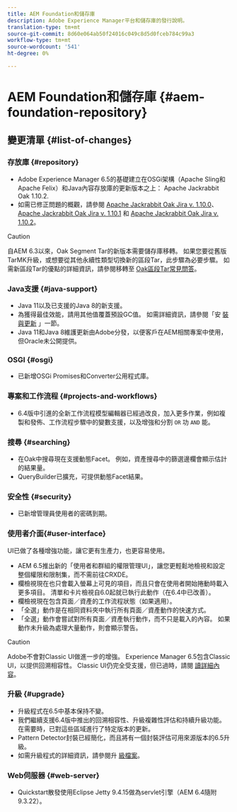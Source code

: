 ```yaml
---
title: AEM Foundation和儲存庫
description: Adobe Experience Manager平台和儲存庫的發行說明。
translation-type: tm+mt
source-git-commit: 8d60e064ab50f24016c049c8d5d0fceb784c99a3
workflow-type: tm+mt
source-wordcount: '541'
ht-degree: 0%

---
```



# AEM Foundation和儲存庫 {#aem-foundation-repository}

## 變更清單 {#list-of-changes}

### 存放庫 {#repository}

* Adobe Experience Manager 6.5的基礎建立在OSGi架構（Apache Sling和Apache Felix）和Java內容存放庫的更新版本之上： Apache Jackrabbit Oak 1.10.2.
* 如需已修正問題的概觀，請參閱 [Apache Jackrabbit Oak Jira v. 1.10.0](https://archive.apache.org/dist/jackrabbit/oak/1.10.0/RELEASE-NOTES.txt)、 [Apache Jackrabbit Oak Jira v. 1.10.1](https://archive.apache.org/dist/jackrabbit/oak/1.10.1/RELEASE-NOTES.txt) 和 [Apache Jackrabbit Oak Jira v. 1.10.2](https://archive.apache.org/dist/jackrabbit/oak/1.10.2/RELEASE-NOTES.txt)。

>[!CAUTION]
>
>自AEM 6.3以來，Oak Segment Tar的新版本需要儲存庫移轉。 如果您要從舊版TarMK升級，或想要從其他永續性類型切換新的區段Tar，此步驟為必要步驟。 如需新區段Tar的優點的詳細資訊，請參閱移轉至 [Oak區段Tar常見問答](/help/sites-deploying/revision-cleanup.md#migrating-to-oak-segment-tar)。

### Java支援 {#java-support}

* Java 11以及已支援的Java 8的新支援。
* 為獲得最佳效能，請用其他值覆蓋預設GC值。 如需詳細資訊，請參閱「安 [裝與更新](/help/sites-deploying/custom-standalone-install.md) 」一節。
* Java 11和Java 8維護更新由Adobe分發，以便客戶在AEM相關專案中使用，但Oracle未公開提供。

### OSGI {#osgi}

* 已新增OSGi Promises和Converter公用程式庫。

### 專案和工作流程 {#projects-and-workflows}

* 6.4版中引進的全新工作流程模型編輯器已經過改良，加入更多作業，例如複製和發佈、工作流程步驟中的變數支援，以及增強和分割 `OR` 功 `AND` 能。

### 搜尋 {#searching}

* 在Oak中搜尋現在支援動態Facet。 例如，資產搜尋中的篩選邊欄會顯示估計的結果量。
* QueryBuilder已擴充，可提供動態Facet結果。

### 安全性 {#security}

* 已新增管理員使用者的密碼到期。

### 使用者介面{#user-interface}

UI已做了各種增強功能，讓它更有生產力，也更容易使用。

* AEM 6.5推出新的「使用者和群組的權限管理UI」，讓您更輕鬆地檢視和設定整個權限和限制集，而不需前往CRXDE。
* 欄檢視現在也只會載入螢幕上可見的項目，而且只會在使用者開始捲動時載入更多項目。 清單和卡片檢視自6.0起就已執行此動作（在6.4中已改善）。
* 欄檢視現在包含頁面／資產的工作流程狀態（如果適用）。
* 「全選」動作是在相同資料夾中執行所有頁面／資產動作的快速方式。
* 「全選」動作會嘗試對所有頁面／資產執行動作，而不只是載入的內容。 如果動作未升級為處理大量動作，則會顯示警告。

>[!CAUTION]
>
>Adobe不會對Classic UI做進一步的增強。 Experience Manager 6.5包含Classic UI，以提供回溯相容性。 Classic UI仍完全受支援，但已過時，請閱 [讀詳細內容](/help/sites-deploying/ui-recommendations.md)。

### 升級 {#upgrade}

* 升級程式在6.5中基本保持不變。
* 我們繼續支援6.4版中推出的回溯相容性、升級複雜性評估和持續升級功能。 在需要時，已對這些區域進行了特定版本的更新。
* Pattern Detector封裝已經簡化，而且將有一個封裝評估可用來源版本的6.5升級。
* 如需升級程式的詳細資訊，請參閱升 [級檔案](/help/sites-deploying/upgrade.md)。

### Web伺服器 {#web-server}

* Quickstart散發使用Eclipse Jetty 9.4.15做為servlet引擎（AEM 6.4隨附9.3.22）。
